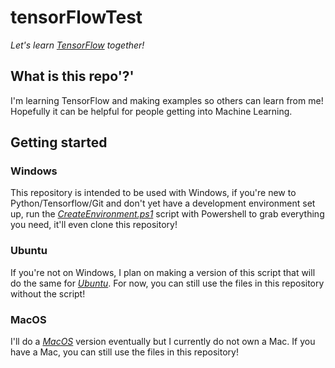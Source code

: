 # tensorFlowTest

*Let's learn [TensorFlow](https://www.tensorflow.org/tutorials) together!*

## What is this repo'?'

I'm learning TensorFlow and making examples so others can learn from me! Hopefully it can be helpful for people getting into Machine Learning.

## Getting started

### Windows

This repository is intended to be used with Windows, if you're new to Python/Tensorflow/Git and don't yet have a development environment set up,
run the [*CreateEnvironment.ps1*](https://github.com/soda3x/tensorFlowTest/blob/master/CreateEnvironment.ps1) script with Powershell to grab everything you need, it'll even clone this repository!

### Ubuntu

If you're not on Windows, I plan on making a version of this script that will do the same for [*Ubuntu*](https://github.com/soda3x/tensorFlowTest/issues/20).
For now, you can still use the files in this repository without the script!

### MacOS

I'll do a [*MacOS*](https://github.com/soda3x/tensorFlowTest/issues/21) version eventually but I currently do not own a Mac. If you have a Mac, you can still use the files in this repository!